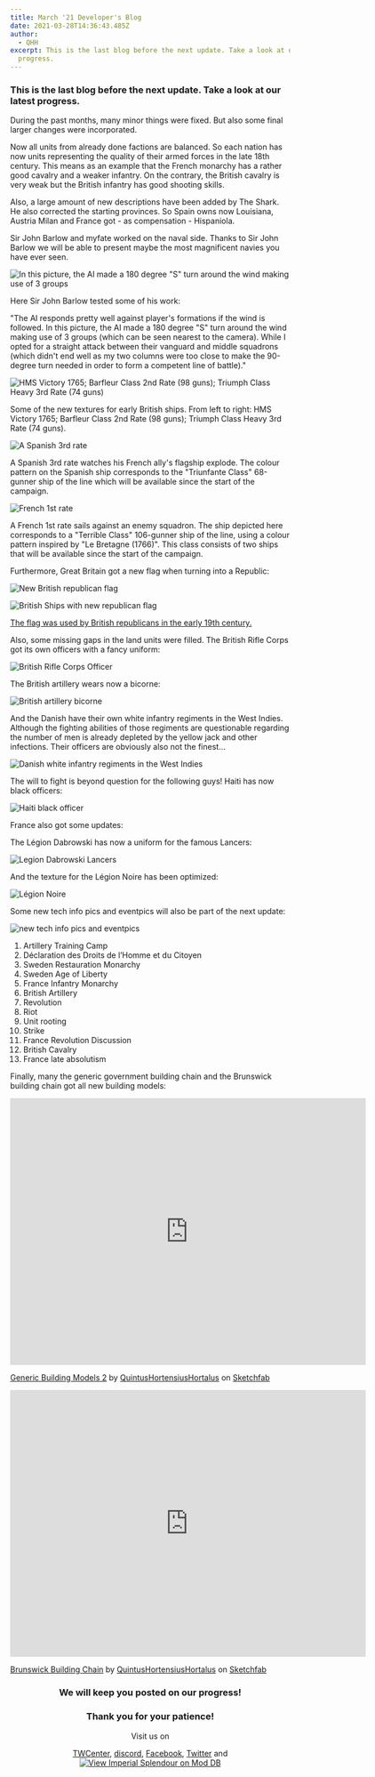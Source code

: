 ```yaml
---
title: March '21 Developer's Blog
date: 2021-03-28T14:36:43.485Z
author:
  - QHH
excerpt: This is the last blog before the next update. Take a look at our latest
  progress.
---
```

### This is the last blog before the next update. Take a look at our latest progress.

During the past months, many minor things were fixed. But also some final larger changes were incorporated. 

Now all units from already done factions are balanced. So each nation has now units representing the quality of their armed forces in the late 18th century. This means as an example that the French monarchy has a rather good cavalry and a weaker infantry. On the contrary, the British cavalry is very weak but the British infantry has good shooting skills.

Also, a large amount of new descriptions have been added by The Shark. He also corrected the starting provinces. So Spain owns now Louisiana, Austria Milan and France got - as compensation - Hispaniola.

Sir John Barlow and myfate worked on the naval side. Thanks to Sir John Barlow we will be able to present maybe the most magnificent navies you have ever seen.

![In this picture, the AI made a 180 degree "S" turn around the wind making use of 3 groups](../_img/naval1.jpg "In this picture, the AI made a 180 degree \"S\" turn around the wind making use of 3 groups")

Here Sir John Barlow tested some of his work: 

"The AI responds pretty well against player's formations if the wind is followed. In this picture, the AI made a 180 degree "S" turn around the wind making use of 3 groups (which can be seen nearest to the camera). While I opted for a straight attack between their vanguard and middle squadrons (which didn't end well as my two columns were too close to make the 90-degree turn needed in order to form a competent line of battle)."

![HMS Victory 1765; Barfleur Class 2nd Rate (98 guns); Triumph Class Heavy 3rd Rate (74 guns)](../_img/naval2.jpg "HMS Victory 1765; Barfleur Class 2nd Rate (98 guns); Triumph Class Heavy 3rd Rate (74 guns)")

Some of the new textures for early British ships. From left to right: HMS Victory 1765; Barfleur Class 2nd Rate (98 guns); Triumph Class Heavy 3rd Rate (74 guns).

![A Spanish 3rd rate](../_img/naval3.jpg "A Spanish 3rd rate")

A Spanish 3rd rate watches his French ally's flagship explode. The colour pattern on the Spanish ship corresponds to the "Triunfante Class" 68-gunner ship of the line which will be available since the start of the campaign.

![French 1st rate](../_img/naval4.jpg "French 1st rate")

A French 1st rate sails against an enemy squadron. The ship depicted here corresponds to a "Terrible Class" 106-gunner ship of the line, using a colour pattern inspired by "Le Bretagne (1766)". This class consists of two ships that will be available since the start of the campaign.

Furthermore, Great Britain got a new flag when turning into a Republic:

![New British republican flag](../_img/british-rep-flag-1.jpg "New British republican flag")

![British Ships with new republican flag](../_img/british-rep-flag-2.jpg "British Ships with new republican flag")

[The flag was used by British republicans in the early 19th century.](https://en.wikipedia.org/wiki/Republicanism_in_the_United_Kingdom#Revolutionary_republicanism,_1800%E2%80%931848)

Also, some missing gaps in the land units were filled. The British Rifle Corps got its own officers with a fancy uniform:

![British Rifle Corps Officer](../_img/british-rifle-corps-officer.jpg "British Rifle Corps Officer")

The British artillery wears now a bicorne:

![British artillery bicorne](../_img/british-artillery-bicorn.jpg "British artillery bicorne")

And the Danish have their own white infantry regiments in the West Indies. Although the fighting abilities of those regiments are questionable regarding the number of men is already depleted by the yellow jack and other infections. Their officers are obviously also not the finest...

![Danish white infantry regiments in the West Indies](../_img/denmark-white-west-indies-regiment.jpg "Danish white infantry regiments in the West Indies")

The will to fight is beyond question for the following guys! Haiti has now black officers:

![Haiti black officer](../_img/haiti-black-officer.jpg "Haiti black officer")

France also got some updates:

The Légion Dabrowski has now a uniform for the famous Lancers:

![Legion Dabrowski Lancers](../_img/legion-dabrowski-lancers.jpg "Legion Dabrowski Lancers")

And the texture for the Légion Noire has been optimized:

![Légion Noire](../_img/legion-noire.jpg "Légion Noire")

Some new tech info pics and eventpics will also be part of the next update:

![new tech info pics and eventpics](../_img/eventpics_new.png "new tech info pics and eventpics")

1. Artillery Training Camp
2. Déclaration des Droits de l’Homme et du Citoyen
3. Sweden Restauration Monarchy
4. Sweden Age of Liberty
5. France Infantry Monarchy
6. British Artillery
7. Revolution
8. Riot
9. Unit rooting
10. Strike
11. France Revolution Discussion
12. British Cavalry
13. France late absolutism

Finally, many the generic government building chain and the Brunswick building chain got all new building models:

<iframe width="640" height="480" title="Generic Building Models 2" frameborder="0" allowfullscreen mozallowfullscreen="true" webkitallowfullscreen="true" allow="fullscreen; autoplay; vr" src="https://sketchfab.com/models/b41e6d2ca5924d64a1b45a786f8c8d5b/embed">
</iframe>
<p>
<a href="https://sketchfab.com/3d-models/generic-building-models-2-b41e6d2ca5924d64a1b45a786f8c8d5b?utm_medium=embed&utm_campaign=share-popup&utm_content=b41e6d2ca5924d64a1b45a786f8c8d5b" target="_blank">Generic Building Models 2</a>
by <a href="https://sketchfab.com/QuintusHortensiusHortalus?utm_medium=embed&utm_campaign=share-popup&utm_content=b41e6d2ca5924d64a1b45a786f8c8d5b" target="_blank">QuintusHortensiusHortalus</a>
on <a href="https://sketchfab.com?utm_medium=embed&utm_campaign=share-popup&utm_content=b41e6d2ca5924d64a1b45a786f8c8d5b" target="_blank">Sketchfab</a>
</p>

<iframe width="640" height="480" title="Brunswick Building Chain" frameborder="0" allowfullscreen mozallowfullscreen="true" webkitallowfullscreen="true" allow="fullscreen; autoplay; vr" src="https://sketchfab.com/models/21c7abef0980434e82e61e307299301f/embed">
</iframe>
<p>
<a href="https://sketchfab.com/3d-models/brunswick-building-chain-21c7abef0980434e82e61e307299301f?utm_medium=embed&utm_campaign=share-popup&utm_content=21c7abef0980434e82e61e307299301f" target="_blank">Brunswick Building Chain</a>
by <a href="https://sketchfab.com/QuintusHortensiusHortalus?utm_medium=embed&utm_campaign=share-popup&utm_content=21c7abef0980434e82e61e307299301f" target="_blank"">QuintusHortensiusHortalus</a>
on <a href="https://sketchfab.com?utm_medium=embed&utm_campaign=share-popup&utm_content=21c7abef0980434e82e61e307299301f" target="_blank">Sketchfab</a>
</p>

<center>

### We will keep you posted on our progress!

### Thank you for your patience!

Visit us on 

[TWCenter](http://www.twcenter.net/forums/forumdisplay.php?1138-Imperial-Splendour), [discord](https://discord.gg/sY7CCbcH), [Facebook](https://www.facebook.com/imperialsplendour/), [Twitter](https://twitter.com/SplendourTeam) and [![View Imperial Splendour on Mod DB](https://button.moddb.com/popularity/medium/mods/20800.png)](https://www.moddb.com/mods/imperial-splendour)

</center>
